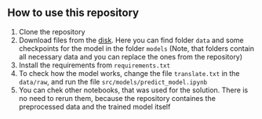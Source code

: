 ## How to use this repository
1. Clone the repository
2. Download files from the [disk](https://drive.google.com/drive/folders/1GPZRpFVwF0dMWSBfomuqm7UJdTE0cA3W?usp=sharing). Here you can find folder `data` and some checkpoints for the model in the folder `models` (Note, that folders contain all necessary data and you can replace the ones from the repository)
3. Install the requirements from `requirements.txt`
4. To check how the model works, change the file `translate.txt` in the `data/raw`, and run the file `src/models/predict_model.ipynb`
5. You can chek other notebooks, that was used for the solution. There is no need to rerun them, because the repository containes the preprocessed data and the trained model itself

